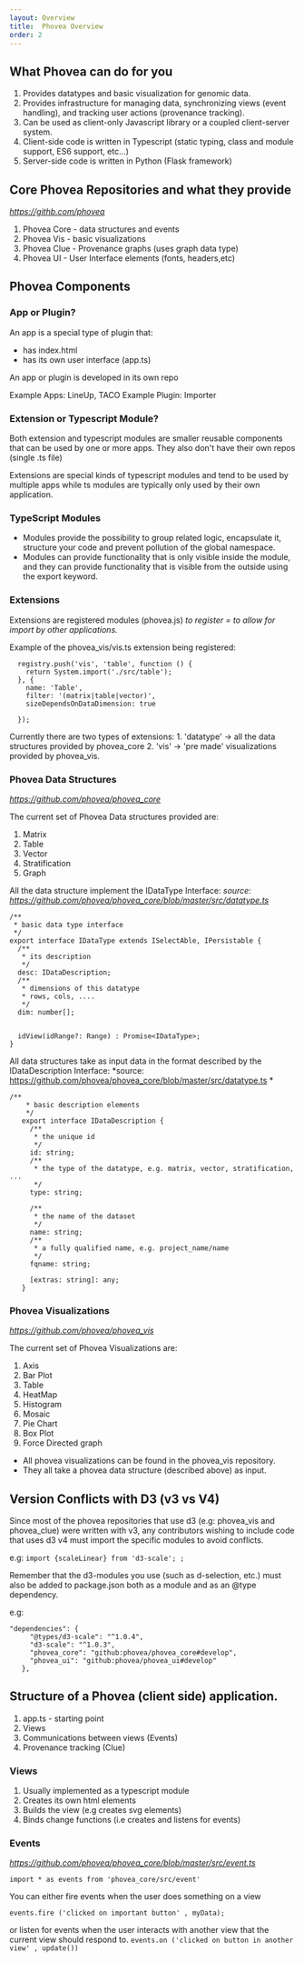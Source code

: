 ```yaml
---
layout: Overview
title:  Phovea Overview
order: 2
---
```


## What Phovea can do for you

1. Provides datatypes and basic visualization for genomic data.
2. Provides infrastructure for ​managing data, synchronizing views (event handling), and tracking user actions (provenance tracking).
3. Can be used as client-only Javascript library or a coupled client-server system.
4. Client-side code is written in Typescript (static typing, class and module support, ES6 support, etc...)
5. Server-side code is written in Python (Flask framework)


## Core Phovea Repositories and what they provide
*https://githb.com/phovea*

1. Phovea Core - data structures and events
2. Phovea Vis - basic visualizations
3. Phovea Clue - Provenance graphs (uses graph data type)
4. Phovea UI - User Interface elements (fonts, headers,etc)


## Phovea Components


### App or Plugin? 

An app is a special type of plugin that:
* has index.html
* has its own user interface (app.ts)

An app or plugin is developed in its own repo 

Example Apps: LineUp, TACO
Example Plugin: Importer

### Extension or Typescript Module?  

Both extension and typescript modules are smaller reusable components that can be used by one or more apps. 
They also don't have their own repos (single .ts file)

​​Extensions are special kinds of typescript modules​ and tend to be used by multiple apps while ts modules are typically only used by their own application.

### TypeScript Modules

* Modules provide the possibility to group related logic, encapsulate it, structure your code and prevent pollution of the global namespace.
* Modules can provide functionality that is only visible inside the module, and they can provide functionality that is visible from the outside using the export keyword.

### Extensions

Extensions are registered modules (phovea.js)
*to register = to allow for import by other applications.* 

Example of the phovea_vis/vis.ts extension being registered:
 
```
  registry.push('vis', 'table', function () {
    return System.import('./src/table');
  }, {
    name: 'Table',
    filter: '(matrix|table|vector)',
    sizeDependsOnDataDimension: true

  });
```
 
Currently there are two types of extensions:
    1. 'datatype' ->  all the data structures provided by phovea_core 
    2. 'vis' -> 'pre made' visualizations provided by phovea_vis.

### Phovea Data Structures
*https://github.com/phovea/phovea_core*

The current set of Phovea Data structures provided are: 

1. Matrix
2. Table
3. Vector
4. Stratification
5. Graph

All the data structure implement the IDataType Interface:
*source: https://github.com/phovea/phovea_core/blob/master/src/datatype.ts*
 
``` 
/**
 * basic data type interface
 */
export interface IDataType extends ISelectAble, IPersistable {
  /**
   * its description
   */
  desc: IDataDescription;
  /**
   * dimensions of this datatype
   * rows, cols, ....
   */
  dim: number[];


  idView(idRange?: Range) : Promise<IDataType>;
}
``` 


All data structures take as input data in the format described by the IDataDescription Interface: 
*source: https://github.com/phovea/phovea_core/blob/master/src/datatype.ts *

```
/**
    * basic description elements
    */
   export interface IDataDescription {
     /**
      * the unique id
      */
     id: string;
     /**
      * the type of the datatype, e.g. matrix, vector, stratification, ...
      */
     type: string;
   
     /**
      * the name of the dataset
      */
     name: string;
     /**
      * a fully qualified name, e.g. project_name/name
      */
     fqname: string;
   
     [extras: string]: any;
   }
   ```
   
   
### Phovea Visualizations
*https://github.com/phovea/phovea_vis*

 The current set of Phovea Visualizations are: 
 
 1. Axis
 2. Bar Plot
 3. Table
 4. HeatMap
 5. Histogram
 6. Mosaic
 7. Pie Chart
 8. Box Plot
 9. Force Directed graph
 
 * All phovea visualizations can be found in the phovea_vis repository.
 * They all take a phovea data structure (described above) as input. 


## Version Conflicts with D3 (v3 vs V4)

Since most of the phovea repositories that use d3 (e.g: phovea_vis and phovea_clue) were written with v3, any contributors wishing to include code that uses d3 v4 must import the specific modules to avoid conflicts. 

e.g: `import {scaleLinear} from 'd3-scale';
;`

Remember that the d3-modules you use (such as d-selection, etc.) must also be added to package.json both as a module and as an @type dependency. 

e.g: 

```
"dependencies": {
     "@types/d3-scale": "^1.0.4",
     "d3-scale": "^1.0.3",
     "phovea_core": "github:phovea/phovea_core#develop",
     "phovea_ui": "github:phovea/phovea_ui#develop"
   },
```

## Structure of a Phovea (client side) application. 

1. app.ts - starting point 
2. Views
3. Communications between views (Events)
4. Provenance tracking (Clue) 


### Views

1. Usually implemented as a typescript module
2. Creates its own html elements
3. Builds the view (e.g creates svg elements)
4. Binds change functions (i.e creates and listens for events) 


### Events
*https://github.com/phovea/phovea_core/blob/master/src/event.ts*

 `import * as events from 'phovea_core/src/event'`
 
 You can either fire events when the user does something on a view
 
  `events.fire ('clicked on important button' , myData);`
  
 or listen for events when the user interacts with another view that the current view should respond to.
 `events.on ('clicked on button in another view' , update())`










